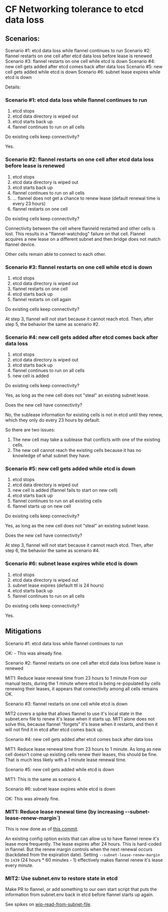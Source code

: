 # CF Networking tolerance to etcd data loss

## Scenarios:

Scenario #1: etcd data loss while flannel continues to run
Scenario #2: flannel restarts on one cell after etcd data loss before lease is renewed
Scenario #3: flannel restarts on one cell while etcd is down
Scenario #4: new cell gets added after etcd comes back after data loss
Scenario #5: new cell gets added while etcd is down
Scenario #6: subnet lease expires while etcd is down

Details:

### Scenario #1: etcd data loss while flannel continues to run

1. etcd stops
2. etcd data directory is wiped out
3. etcd starts back up
4. flannel continues to run on all cells

Do existing cells keep connectivity?

Yes.


### Scenario #2: flannel restarts on one cell after etcd data loss before lease is renewed

1. etcd stops
2. etcd data directory is wiped out
3. etcd starts back up
4. flannel continues to run on all cells
5. ... flannel does not get a chance to renew lease (default renewal time is every 23 hours)
6. flannel restarts on one cell

Do existing cells keep connectivity?

Connectivity between the cell where flanneld restarted and other cells is lost.
This results in a "flannel-watchdog" failure on that cell.
Flannel acquires a new lease on a different subnet and then bridge does not match flannel device.

Other cells remain able to connect to each other.


### Scenario #3: flannel restarts on one cell while etcd is down

1. etcd stops
2. etcd data directory is wiped out
3. flannel restarts on one cell
4. etcd starts back up
5. flannel restarts on cell again

Do existing cells keep connectivity?

At step 3, flannel will not start because it cannot reach etcd.
Then, after step 5, the behavior the same as scenario #2.


### Scenario #4: new cell gets added after etcd comes back after data loss

1. etcd stops
2. etcd data directory is wiped out
3. etcd starts back up
4. flannel continues to run on all cells
5. new cell is added

Do existing cells keep connectivity?

Yes, as long as the new cell does not "steal" an existing subnet lease.

Does the new cell have connectivity?

No, the sublease information for existing cells is not in etcd until they renew, which they only do every 23 hours by default.

So there are two issues:

  1. The new cell may take a sublease that conflicts with one of the existing cells.
  2. The new cell cannot reach the existing cells because it has no knowledge of what subnet they have.


### Scenario #5: new cell gets added while etcd is down

1. etcd stops
2. etcd data directory is wiped out
3. new cell is added (flannel fails to start on new cell)
4. etcd starts back up
5. flannel continues to run on all existing cells
6. flannel starts up on new cell

Do existing cells keep connectivity?

Yes, as long as the new cell does not "steal" an existing subnet lease.

Does the new cell have connectivity?

At step 3, flannel will not start because it cannot reach etcd.
Then, after step 6, the behavior the same as scenario #4.


### Scenario #6: subnet lease expires while etcd is down

1. etcd stops
2. etcd data directory is wiped out
3. subnet lease expires (default ttl is 24 hours)
3. etcd starts back up
4. flannel continues to run on all cells

Do existing cells keep connectivity?

Yes.

## Mitigations

Scenario #1: etcd data loss while flannel continues to run

OK: - This was already fine.

Scenario #2: flannel restarts on one cell after etcd data loss before lease is renewed

MIT1: Reduce lease renewal time from 23 hours to 1 minute
From our manual tests, during the 1 minute where etcd is being re-populated by cells renewing their leases,
it appears that connectivity among all cells remains OK.

Scenario #3: flannel restarts on one cell while etcd is down

MIT2 covers a spike that allows flannel to use it's local state in the subnet.env file to renew it's lease when it starts up.
MIT1 alone does not solve this, because flannel "forgets" it's lease when it restarts,
and then it will not find it in etcd after etcd comes back up.

Scenario #4: new cell gets added after etcd comes back after data loss

MIT1: Reduce lease renewal time from 23 hours to 1 minute. As long as new cell doesn't come up existing cells renew their leases,
this should be fine. That is much less likely with a 1 minute lease renewal time.

Scenario #5: new cell gets added while etcd is down

MIT1: This is the same as scenario 4.

Scenario #6: subnet lease expires while etcd is down

OK: This was already fine.

### MIT1: Reduce lease renewal time (by increasing --subnet-lease-renew-margin`)

This is now done as of [this commit](https://github.com/cloudfoundry-incubator/cf-networking-release/commit/e9a1b5facfc56c7413e5165b1c1639b1e9e8bf77).

An existing config option exists that can allow us to have flannel renew it's lease more frequently.
The lease expires after 24 hours.  This is hard-coded in flannel.  But the renew margin controls when the next renewal occurs
(backdated from the expiration date). Setting `--subnet-lease-renew-margin` to `1439` (24 hours * 60 minutes - 1) effectively
makes flannel renew it's lease every minute.

### MIT2: Use subnet.env to restore state in etcd

Make PR to flannel, or add something to our own start script that puts the information from subnet.env back in etcd
before flannel starts up again.

See spikes on [wip-read-from-subnet-file](https://github.com/coreos/flannel/compare/master...cf-container-networking:wip-read-from-subnet-file).
